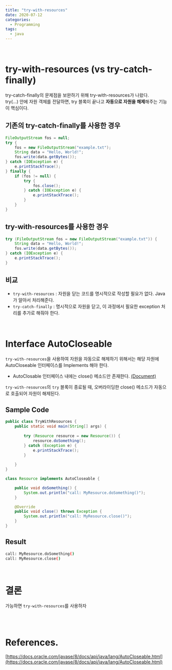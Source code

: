 ```yaml
---
title: "try-with-resources"
date: 2020-07-12
categories: 
  - Programming
tags:
  - java
---
```

<br>

# try-with-resources (vs try-catch-finally)

try-catch-finally의 문제점을 보완하기 위해 try-with-resources가 나왔다.  
try(…) 안에 자원 객체를 전달하면, try 블록이 끝나고 **자동으로 자원을 해제**해주는 기능이 핵심이다.  

## 기존의 try-catch-finally를 사용한 경우

```java
FileOutputStream fos = null;
try {
    fos = new FileOutputStream("example.txt");
    String data = "Hello, World!";
    fos.write(data.getBytes());
} catch (IOException e) {
    e.printStackTrace();
} finally {
    if (fos != null) {
        try {
            fos.close();
        } catch (IOException e) {
            e.printStackTrace();
        }
    }
}
```

## try-with-resources를 사용한 경우

```java
try (FileOutputStream fos = new FileOutputStream("example.txt")) {
    String data = "Hello, World!";
    fos.write(data.getBytes());
} catch (IOException e) {
    e.printStackTrace();
}
```

## 비교
- `try-with-resources` : 자원을 닫는 코드를 명시적으로 작성할 필요가 없다. Java가 알아서 처리해준다.
- `try-catch-finally` : 명시적으로 자원을 닫고, 이 과정에서 필요한 exception 처리를 추가로 해줘야 한다.

<br>

# Interface AutoCloseable

`try-with-resources`을 사용하여 자원을 자동으로 해제하기 위해서는 해당 자원에 AutoCloseable 인터페이스를 Implements 해야 한다.  

- AutoClosable 인터페이스 내에는 close() 메소드만 존재한다. [(Document)](https://docs.oracle.com/javase/8/docs/api/java/lang/AutoCloseable.html)

`try-with-resources`의 `try` 블록이 종료될 때, 오버라이딩한 close() 메소드가 자동으로 호출되어 자원이 해제된다. 

## Sample Code
```java
public class TryWithResources {
    public static void main(String[] args) {
        
        try (Resource resource = new Resource()) {
            resource.doSomething();
        } catch (Exception e) {
            e.printStackTrace();
        }
        
    }
}

class Resource implements AutoCloseable {

    public void doSomething() {
        System.out.println("call: MyResource.doSomething()");
    }

    @Override
    public void close() throws Exception {
        System.out.println("call: MyResource.close()");
    }
}
```

## Result
```bash
call: MyResource.doSomething()
call: MyResource.close()
```

<br>

# 결론
가능하면 `try-with-resources`를 사용하자


<br>
<br>

# References.
[https://docs.oracle.com/javase/8/docs/api/java/lang/AutoCloseable.html](https://docs.oracle.com/javase/8/docs/api/java/lang/AutoCloseable.html)  